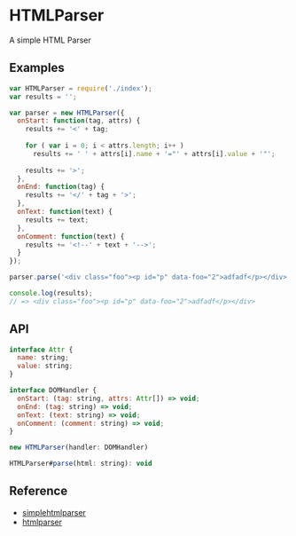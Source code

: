 HTMLParser
==========

A simple HTML Parser

## Examples
```js
var HTMLParser = require('./index');
var results = '';

var parser = new HTMLParser({
  onStart: function(tag, attrs) {
    results += '<' + tag;
 
    for ( var i = 0; i < attrs.length; i++ )
      results += ' ' + attrs[i].name + '="' + attrs[i].value + '"';
 
    results += '>';
  },
  onEnd: function(tag) {
    results += '</' + tag + '>';
  },
  onText: function(text) {
    results += text;
  },
  onComment: function(text) {
    results += '<!--' + text + '-->';
  }
});

parser.parse('<div class="foo"><p id="p" data-foo="2">adfadf</p></div>');

console.log(results); 
// => <div class="foo"><p id="p" data-foo="2">adfadf</p></div>
```

## API
```js
interface Attr {
  name: string;
  value: string;
}

interface DOMHandler {
  onStart: (tag: string, attrs: Attr[]) => void;
  onEnd: (tag: string) => void;
  onText: (text: string) => void;
  onComment: (comment: string) => void;
}

new HTMLParser(handler: DOMHandler)

HTMLParser#parse(html: string): void
```

## Reference
- [simplehtmlparser](http://erik.eae.net/simplehtmlparser/simplehtmlparser.js)
- [htmlparser](https://johnresig.com/blog/pure-javascript-html-parser/)